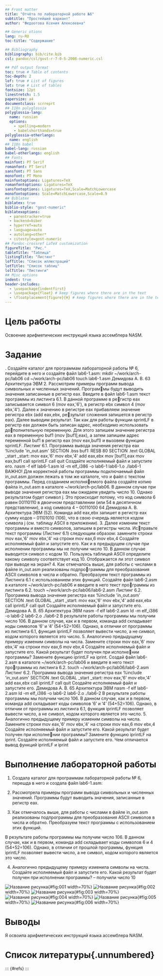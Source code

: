 ```yaml
---
## Front matter
title: "Отчёта по лабораторной работе №6"
subtitle: "Простейший вариант"
author: "Федоотова Ксения Алексеевна"

## Generic otions
lang: ru-RU
toc-title: "Содержание"

## Bibliography
bibliography: bib/cite.bib
csl: pandoc/csl/gost-r-7-0-5-2008-numeric.csl

## Pdf output format
toc: true # Table of contents
toc-depth: 2
lof: true # List of figures
lot: true # List of tables
fontsize: 12pt
linestretch: 1.5
papersize: a4
documentclass: scrreprt
## I18n polyglossia
polyglossia-lang:
  name: russian
  options:
	- spelling=modern
	- babelshorthands=true
polyglossia-otherlangs:
  name: english
## I18n babel
babel-lang: russian
babel-otherlangs: english
## Fonts
mainfont: PT Serif
romanfont: PT Serif
sansfont: PT Sans
monofont: PT Mono
mainfontoptions: Ligatures=TeX
romanfontoptions: Ligatures=TeX
sansfontoptions: Ligatures=TeX,Scale=MatchLowercase
monofontoptions: Scale=MatchLowercase,Scale=0.9
## Biblatex
biblatex: true
biblio-style: "gost-numeric"
biblatexoptions:
  - parentracker=true
  - backend=biber
  - hyperref=auto
  - language=auto
  - autolang=other*
  - citestyle=gost-numeric
## Pandoc-crossref LaTeX customization
figureTitle: "Рис."
tableTitle: "Таблица"
listingTitle: "Листинг"
lofTitle: "Список иллюстраций"
lotTitle: "Список таблиц"
lolTitle: "Листинги"
## Misc options
indent: true
header-includes:
  - \usepackage{indentfirst}
  - \usepackage{float} # keep figures where there are in the text
  - \floatplacement{figure}{H} # keep figures where there are in the text
---
```


# Цель работы

Освоение арифметических инструкций языка ассемблера NASM.

# Задание

. Создайте каталог для программам лабораторной работы № 6, перейдите в него и
создайте файл lab6-1.asm:
mkdir ~/work/arch-pc/lab06
cd ~/work/arch-pc/lab06
touch lab6-1.asm
Демидова А. В. 63
Архитектура ЭВМ
2. Рассмотрим примеры программ вывода символьных и численных значений. Программы будут выводить значения записанные в регистр eax.
Введите в файл lab6-1.asm текст программы из листинга 6.1. В данной программе в регистр eax записывается символ 6 (mov eax,'6'), в регистр ebx символ 4 (mov ebx,'4').
Далее к значению в регистре eax прибавляем значение регистра ebx (add eax,ebx, результат сложения запишется в регистр eax). Далее выводим результат. Так как для работы
функции sprintLF в регистр eax должен быть записан адрес, необходимо использовать дополнительную переменную. Для этого запишем значение регистра eax в переменную buf1
(mov [buf1],eax), а затем запишем адрес переменной buf1 в регистр eax (mov eax,buf1) и
вызовем функцию sprintLF.
Листинг 6.1. Программа вывода значения регистра eax
%include 'in_out.asm'
SECTION .bss
buf1: RESB 80
SECTION .text
GLOBAL _start
_start:
mov eax,'6'
mov ebx,'4'
add eax,ebx
mov [buf1],eax
mov eax,buf1
call sprintLF
call quit
Создайте исполняемый файл и запустите его.
nasm -f elf lab6-1.asm
ld -m elf_i386 -o lab6-1 lab6-1.o
./lab6-1
ВАЖНО! Для корректной работы программы подключаемый файл in_out.asm должен
лежать в том же каталоге, что и файл с текстом программы. Перед созданием исполняемого файла создайте копию файла in_out.asm в каталоге ~/work/arch-pc/lab06.
В данном случае при выводе значения регистра eax мы ожидаем увидеть число 10. Однако
результатом будет символ j. Это происходит потому, что код символа 6 равен 00110110 в
двоичном представлении (или 54 в десятичном представлении), а код символа 4 – 00110100
64 Демидова А. В.
Архитектура ЭВМ
(52). Команда add eax,ebx запишет в регистр eax сумму кодов – 01101010 (106), что в свою
очередь является кодом символа j (см. таблицу ASCII в приложении).
3. Далее изменим текст программы и вместо символов, запишем в регистры числа. Исправьте текст программы (Листинг 6.1) следующим образом: замените строки
mov eax,'6'
mov ebx,'4'
на строки
mov eax,6
mov ebx,4
Создайте исполняемый файл и запустите его.
Как и в предыдущем случае при исполнении программы мы не получим число 10. В данном
случае выводится символ с кодом 10. Пользуясь таблицей ASCII определите какому символу
соответствует код 10. Отображается ли этот символ при выводе на экран?
4. Как отмечалось выше, для работы с числами в файле in_out.asm реализованы подпрограммы для преобразования ASCII символов в числа и обратно. Преобразуем текст
программы из Листинга 6.1 с использованием этих функций.
Создайте файл lab6-2.asm в каталоге ~/work/arch-pc/lab06 и введите в него текст программы из листинга 6.2.
touch ~/work/arch-pc/lab06/lab6-2.asm
Листинг 6.2. Программа вывода значения регистра eax
%include 'in_out.asm'
SECTION .text
GLOBAL _start
_start:
mov eax,'6'
mov ebx,'4'
add eax,ebx
call iprintLF
call quit
Создайте исполняемый файл и запустите его.
Демидова А. В. 65
Архитектура ЭВМ
nasm -f elf lab6-2.asm
ld -m elf_i386 -o lab6-2 lab6-2.o
./lab6-2
В результате работы программы мы получим число 106. В данном случае, как и в первом,
команда add складывает коды символов ‘6’ и ‘4’ (54+52=106). Однако, в отличии от программы
из листинга 6.1, функция iprintLF позволяет вывести число, а не символ, кодом которого
является это число.
5. Аналогично предыдущему примеру изменим символы на числа. Замените строки
mov eax,'6'
mov ebx,'4'
на строки
mov eax,6
mov ebx,4
Создайте исполняемый файл и запустите его. Какой результат будет получен при исполнении программы?
Замените функцию iprintLF на iprint. Создай файл lab6-2.asm в каталоге ~/work/arch-pc/lab06 и введите в него текст программы из листинга 6.2.
touch ~/work/arch-pc/lab06/lab6-2.asm
Листинг 6.2. Программа вывода значения регистра eax
%include 'in_out.asm'
SECTION .text
GLOBAL _start
_start:
mov eax,'6'
mov ebx,'4'
add eax,ebx
call iprintLF
call quit
Создайте исполняемый файл и запустите его.
Демидова А. В. 65
Архитектура ЭВМ
nasm -f elf lab6-2.asm
ld -m elf_i386 -o lab6-2 lab6-2.o
./lab6-2
В результате работы программы мы получим число 106. В данном случае, как и в первом,
команда add складывает коды символов ‘6’ и ‘4’ (54+52=106). Однако, в отличии от программы
из листинга 6.1, функция iprintLF позволяет вывести число, а не символ, кодом которого
является это число.
5. Аналогично предыдущему примеру изменим символы на числа. Замените строки
mov eax,'6'
mov ebx,'4'
на строки
mov eax,6
mov ebx,4
Создайте исполняемый файл и запустите его. Какой результат будет получен при исполнении программы?
Замените функцию iprintLF на iprint. Создайте исполняемый файл и запустите его. Чем
отличается вывод функций iprintLF и iprint

# Выполнение лабораторной работы

1. Создала каталог для программам лабораторной работы № 6, перешда в него и создала файл lab6-1.asm:


2. Рассмотрела примеры программ вывода символьных и численных значений. Программы будут выводить значения, записанные в регистр eax.

3. Как отмечалось выше, для работы с числами в файле in_out.asm реализованы подпрограммы для преобразования ASCII символов в числа и обратно. Преобразуем текст программы с использованием этих функций.



В результате работы программы мы получим число 106. В данном случае, как и в первом, команда add складывает коды символов 6 и 4 (54+52=106). Однако, в отличии от прошлой программы, функция iprintLF позволяет вывести число, а не символ, кодом которого является это число.

4. Аналогично предыдущему примеру изменила символы на числа.
Создайте исполняемый файл и запустите его. Какой результат будет получен при исполнении программы? – получили число 10

![Название рисунка](image/placeimg_800_600_tech.jpg){#fig:001 width=70%}
![Название рисунка](image/placeimg_800_600_tech.jpg){#fig:002 width=70%}
![Название рисунка](image/placeimg_800_600_tech.jpg){#fig:003 width=70%}
![Название рисунка](image/placeimg_800_600_tech.jpg){#fig:004 width=70%}
![Название рисунка](image/placeimg_800_600_tech.jpg){#fig:005 width=70%}
![Название рисунка](image/placeimg_800_600_tech.jpg){#fig:006 width=70%}


# Выводы

Я освоила арифметических инструкций языка ассемблера NASM.

# Список литературы{.unnumbered}

::: {#refs}
:::
